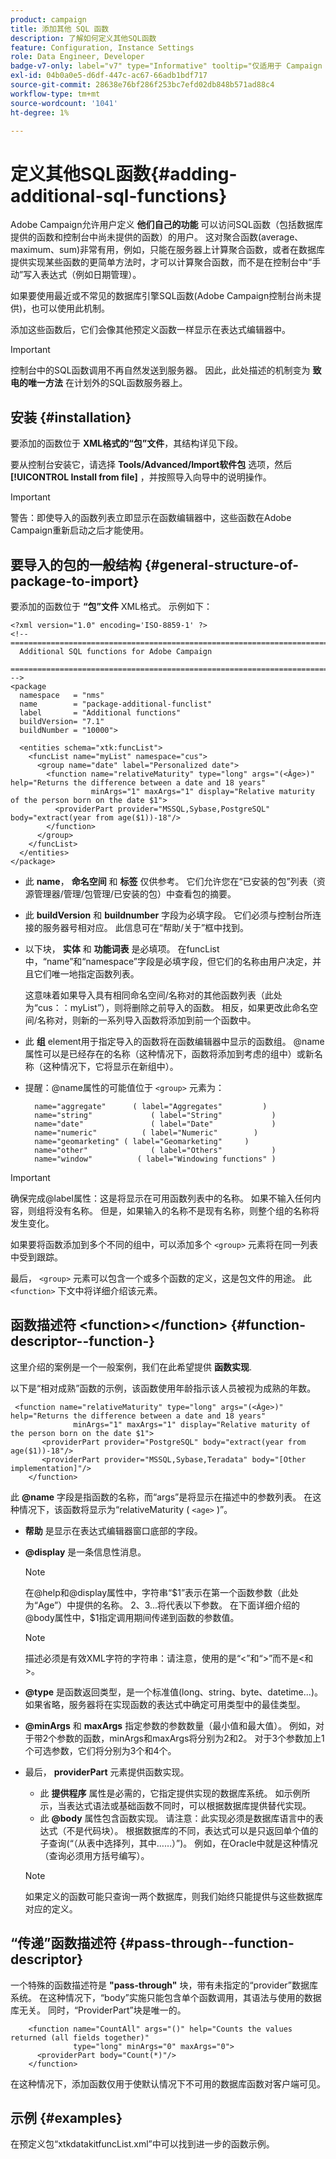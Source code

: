 ```yaml
---
product: campaign
title: 添加其他 SQL 函数
description: 了解如何定义其他SQL函数
feature: Configuration, Instance Settings
role: Data Engineer, Developer
badge-v7-only: label="v7" type="Informative" tooltip="仅适用于 Campaign Classic v7"
exl-id: 04b0a0e5-d6df-447c-ac67-66adb1bdf717
source-git-commit: 28638e76bf286f253bc7efd02db848b571ad88c4
workflow-type: tm+mt
source-wordcount: '1041'
ht-degree: 1%

---
```


# 定义其他SQL函数{#adding-additional-sql-functions}

Adobe Campaign允许用户定义 **他们自己的功能** 可以访问SQL函数（包括数据库提供的函数和控制台中尚未提供的函数）的用户。 这对聚合函数(average、maximum、sum)非常有用，例如，只能在服务器上计算聚合函数，或者在数据库提供实现某些函数的更简单方法时，才可以计算聚合函数，而不是在控制台中“手动”写入表达式（例如日期管理）。

如果要使用最近或不常见的数据库引擎SQL函数(Adobe Campaign控制台尚未提供)，也可以使用此机制。

添加这些函数后，它们会像其他预定义函数一样显示在表达式编辑器中。

>[!IMPORTANT]
>
>控制台中的SQL函数调用不再自然发送到服务器。 因此，此处描述的机制变为 **致电的唯一方法** 在计划外的SQL函数服务器上。

## 安装 {#installation}

要添加的函数位于 **XML格式的“包”文件**，其结构详见下段。

要从控制台安装它，请选择 **Tools/Advanced/Import软件包** 选项，然后 **[!UICONTROL Install from file]** ，并按照导入向导中的说明操作。

>[!IMPORTANT]
>
>警告：即使导入的函数列表立即显示在函数编辑器中，这些函数在Adobe Campaign重新启动之后才能使用。

## 要导入的包的一般结构 {#general-structure-of-package-to-import}

要添加的函数位于 **“包”文件** XML格式。 示例如下：

```
<?xml version="1.0" encoding='ISO-8859-1' ?>
<!-- ===========================================================================
  Additional SQL functions for Adobe Campaign
  ========================================================================== -->
<package
  namespace   = "nms"
  name        = "package-additional-funclist"
  label       = "Additional functions"
  buildVersion= "7.1"
  buildNumber = "10000">

  <entities schema="xtk:funcList">
    <funcList name="myList" namespace="cus">
      <group name="date" label="Personalized date">
        <function name="relativeMaturity" type="long" args="(<Âge>)" help="Returns the difference between a date and 18 years"
                  minArgs="1" maxArgs="1" display="Relative maturity of the person born on the date $1">
          <providerPart provider="MSSQL,Sybase,PostgreSQL" body="extract(year from age($1))-18"/>
        </function>
      </group>
    </funcList>
  </entities>
</package>
```

* 此 **name**， **命名空间** 和 **标签** 仅供参考。 它们允许您在“已安装的包”列表（资源管理器/管理/包管理/已安装的包）中查看包的摘要。
* 此 **buildVersion** 和 **buildnumber** 字段为必填字段。 它们必须与控制台所连接的服务器号相对应。 此信息可在“帮助/关于”框中找到。
* 以下块， **实体** 和 **功能词表** 是必填项。 在funcList中，“name”和“namespace”字段是必填字段，但它们的名称由用户决定，并且它们唯一地指定函数列表。

  这意味着如果导入具有相同命名空间/名称对的其他函数列表（此处为“cus：：myList”），则将删除之前导入的函数。 相反，如果更改此命名空间/名称对，则新的一系列导入函数将添加到前一个函数中。

* 此 **组** element用于指定导入的函数将在函数编辑器中显示的函数组。 @name属性可以是已经存在的名称（这种情况下，函数将添加到考虑的组中）或新名称（这种情况下，它将显示在新组中）。
* 提醒：@name属性的可能值位于 `<group>` 元素为：

  ```
    name="aggregate"      ( label="Aggregates"         )
    name="string"             ( label="String"           )
    name="date"               ( label="Date"             )
    name="numeric"          ( label="Numeric"        )
    name="geomarketing" ( label="Geomarketing"     )
    name="other"              ( label="Others"           )
    name="window"          ( label="Windowing functions" )
  ```

>[!IMPORTANT]
>
>确保完成@label属性：这是将显示在可用函数列表中的名称。 如果不输入任何内容，则组将没有名称。 但是，如果输入的名称不是现有名称，则整个组的名称将发生变化。

如果要将函数添加到多个不同的组中，可以添加多个 `<group>`  元素将在同一列表中受到跟踪。

最后， `<group>` 元素可以包含一个或多个函数的定义，这是包文件的用途。 此  `<function>`   下文中将详细介绍该元素。

## 函数描述符 &lt;function>&lt;/function> {#function-descriptor--function-}

这里介绍的案例是一个一般案例，我们在此希望提供 **函数实现**.

以下是“相对成熟”函数的示例，该函数使用年龄指示该人员被视为成熟的年数。

```
 <function name="relativeMaturity" type="long" args="(<Âge>)" help="Returns the difference between a date and 18 years"
              minArgs="1" maxArgs="1" display="Relative maturity of the person born on the date $1">
       <providerPart provider="PostgreSQL" body="extract(year from age($1))-18"/>
       <providerPart provider="MSSQL,Sybase,Teradata" body="[Other implementation]"/>
    </function>
```

此 **@name** 字段是指函数的名称，而“args”是将显示在描述中的参数列表。 在这种情况下，该函数将显示为“relativeMaturity ( `<age>` )”。

* **帮助** 是显示在表达式编辑器窗口底部的字段。
* **@display** 是一条信息性消息。

  >[!NOTE]
  >
  >在@help和@display属性中，字符串“$1”表示在第一个函数参数（此处为“Age”）中提供的名称。 $2、$3...将代表以下参数。 在下面详细介绍的@body属性中，$1指定调用期间传递到函数的参数值。

  >[!NOTE]
  >
  >描述必须是有效XML字符的字符串：请注意，使用的是“&lt;”和“>”而不是&lt;和>。

* **@type** 是函数返回类型，是一个标准值(long、string、byte、datetime...)。 如果省略，服务器将在实现函数的表达式中确定可用类型中的最佳类型。
* **@minArgs** 和 **maxArgs** 指定参数的参数数量（最小值和最大值）。 例如，对于带2个参数的函数，minArgs和maxArgs将分别为2和2。 对于3个参数加上1个可选参数，它们将分别为3个和4个。
* 最后， **providerPart** 元素提供函数实现。

   * 此 **提供程序** 属性是必需的，它指定提供实现的数据库系统。 如示例所示，当表达式语法或基础函数不同时，可以根据数据库提供替代实现。
   * 此 **@body** 属性包含函数实现。 请注意：此实现必须是数据库语言中的表达式（不是代码块）。 根据数据库的不同，表达式可以是只返回单个值的子查询(“（从表中选择列，其中……）”)。 例如，在Oracle中就是这种情况（查询必须用方括号编写）。

  >[!NOTE]
  >
  >如果定义的函数可能只查询一两个数据库，则我们始终只能提供与这些数据库对应的定义。

## “传递”函数描述符 {#pass-through--function-descriptor}

一个特殊的函数描述符是 **&quot;pass-through&quot;** 块，带有未指定的“provider”数据库系统。 在这种情况下，“body”实施只能包含单个函数调用，其语法与使用的数据库无关。 同时，“ProviderPart”块是唯一的。

```
    <function name="CountAll" args="()" help="Counts the values returned (all fields together)"
              type="long" minArgs="0" maxArgs="0">
      <providerPart body="Count(*)"/>
    </function>
```

在这种情况下，添加函数仅用于使默认情况下不可用的数据库函数对客户端可见。

## 示例 {#examples}

在预定义包“xtkdatakitfuncList.xml”中可以找到进一步的函数示例。
